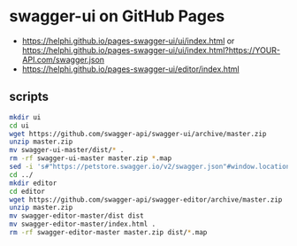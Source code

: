 # swagger-ui on GitHub Pages

- <https://helphi.github.io/pages-swagger-ui/ui/index.html> or <https://helphi.github.io/pages-swagger-ui/ui/index.html?https://YOUR-API.com/swagger.json>
- <https://helphi.github.io/pages-swagger-ui/editor/index.html>

## scripts

```sh
mkdir ui
cd ui
wget https://github.com/swagger-api/swagger-ui/archive/master.zip
unzip master.zip
mv swagger-ui-master/dist/* .
rm -rf swagger-ui-master master.zip *.map
sed -i 's#"https://petstore.swagger.io/v2/swagger.json"#window.location.search.substring(1) ? window.location.search.substring(1) : "https://petstore.swagger.io/v2/swagger.json"#g' index.html
cd ../
mkdir editor
cd editor
wget https://github.com/swagger-api/swagger-editor/archive/master.zip
unzip master.zip
mv swagger-editor-master/dist dist
mv swagger-editor-master/index.html .
rm -rf swagger-editor-master master.zip dist/*.map
```